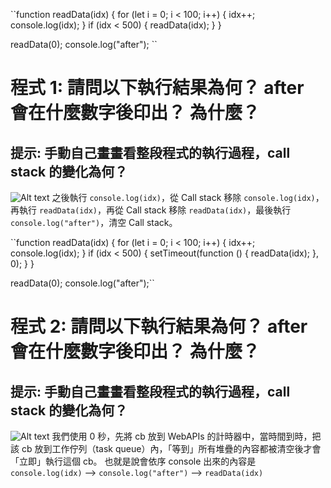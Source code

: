 ``function readData(idx) {
for (let i = 0; i < 100; i++) {
idx++;
console.log(idx);
}
if (idx < 500) {
readData(idx);
}
}

readData(0);
console.log("after");
``

# 程式 1: 請問以下執行結果為何？ after 會在什麼數字後印出？ 為什麼？

## 提示: 手動自己畫畫看整段程式的執行過程，call stack 的變化為何？

![Alt text](img/1.jpg)
之後執行 `console.log(idx)`，從 Call stack 移除 `console.log(idx)`，再執行 `readData(idx)`，再從 Call stack 移除 `readData(idx)`，最後執行 `console.log("after")`，清空 Call stack。

``function readData(idx) {
for (let i = 0; i < 100; i++) {
idx++;
console.log(idx);
}
if (idx < 500) {
setTimeout(function () {
readData(idx);
}, 0);
}
}

readData(0);
console.log("after");``

# 程式 2: 請問以下執行結果為何？ after 會在什麼數字後印出？ 為什麼？

## 提示: 手動自己畫畫看整段程式的執行過程，call stack 的變化為何？

![Alt text](img/2.jpg)
我們使用 0 秒，先將 cb 放到 WebAPIs 的計時器中，當時間到時，把該 cb 放到工作佇列（task queue）內，「等到」所有堆疊的內容都被清空後才會「立即」執行這個 cb。
也就是說會依序 console 出來的內容是 `console.log(idx)` --> `console.log("after")` --> `readData(idx)`
